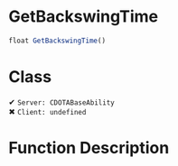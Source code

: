 # GetBackswingTime
```js
float GetBackswingTime()
```
# Class
✔ `Server: CDOTABaseAbility`  
✖ `Client: undefined`  

# Function Description

